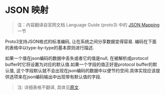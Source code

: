 # JSON 映射

> 注：内容翻译自官网文档 Language Guide (proto3) 中的 [JSON Mapping](https://developers.google.com/protocol-buffers/docs/proto3#json) 一节

Proto3支持JSON格式的标准编码, 让在系统之间分享数据变得容易. 编码在下面的表格中以type-by-type的基本原则进行描述.

如果一个值在json编码的数据中丢失或者它的值是null, 在被解析成protocol buffer时它将设置为对应的默认值.如果一个字段的值正好是protocol buffer的默认值, 这个字段默认就不会出现在json编码的数据中以便节约空间.具体实现应该提供选项来在json编码输出中出现带有默认值的字段.

> 注: 详细表格不翻译, 具体见[原文](https://developers.google.com/protocol-buffers/docs/proto3#json).
